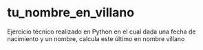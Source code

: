 # tu_nombre_en_villano
Ejercicio técnico realizado en Python en el cual dada una fecha de nacimiento y un nombre, calcula este último en nombre villano
